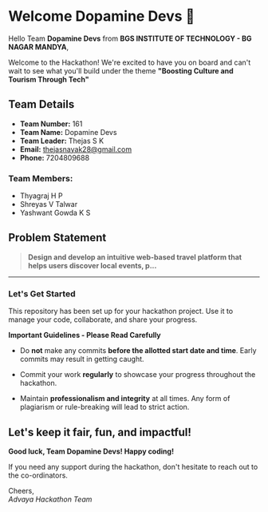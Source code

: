# Welcome Dopamine Devs 👋

Hello Team **Dopamine Devs** from **BGS INSTITUTE OF TECHNOLOGY - BG NAGAR MANDYA**,

Welcome to the Hackathon! We're excited to have you on board and can't wait to see what you'll build under the theme **"Boosting Culture and Tourism Through Tech"** 

## Team Details

- **Team Number:** 161  
- **Team Name:** Dopamine Devs
- **Team Leader:** Thejas S K  
- **Email:** thejasnayak28@gmail.com  
- **Phone:** 7204809688  

### Team Members:
- Thyagraj H P 
- Shreyas V Talwar 
- Yashwant Gowda K S 

## Problem Statement

> **Design and develop an intuitive web-based travel platform that helps users discover local events, p...**

---

### Let's Get Started 

This repository has been set up for your hackathon project. Use it to manage your code, collaborate, and share your progress.

**Important Guidelines - Please Read Carefully**

- Do **not** make any commits **before the allotted start date and time**. Early commits may result in getting caught.
- Commit your work **regularly** to showcase your progress throughout the hackathon.

- Maintain **professionalism and integrity** at all times. Any form of plagiarism or rule-breaking will lead to strict action.

Let's keep it fair, fun, and impactful! 
---

**Good luck, Team Dopamine Devs! Happy coding!**

If you need any support during the hackathon, don't hesitate to reach out to the co-ordinators.

Cheers,  
_Advaya Hackathon Team_